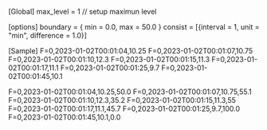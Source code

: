 [Global]
max_level = 1  // setup maximun level


[options]
boundary = { min = 0.0, max = 50.0 }
consist = [{interval = 1, unit = "min", difference = 1.0}]


[Sample]
F=0,2023-01-02T00:01:04,10.25
F=0,2023-01-02T00:01:07,10.75
F=0,2023-01-02T00:01:10,12.3
F=0,2023-01-02T00:01:15,11.3
F=0,2023-01-02T00:01:17,11.1
F=0,2023-01-02T00:01:25,9.7
F=0,2023-01-02T00:01:45,10.1

F=0,2023-01-02T00:01:04,10.25,50.0
F=0,2023-01-02T00:01:07,10.75,55.1
F=0,2023-01-02T00:01:10,12.3,35.2
F=0,2023-01-02T00:01:15,11.3,55
F=0,2023-01-02T00:01:17,11.1,45.7
F=0,2023-01-02T00:01:25,9.7,100.0
F=0,2023-01-02T00:01:45,10.1,0.0